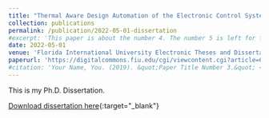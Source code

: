 ```yaml
---
title: "Thermal Aware Design Automation of the Electronic Control System for Autonomous Vehicles"
collection: publications
permalink: /publication/2022-05-01-dissertation
#excerpt: 'This paper is about the number 4. The number 5 is left for future work.'
date: 2022-05-01
venue: 'Florida International University Electronic Theses and Dissertations'
paperurl: 'https://digitalcommons.fiu.edu/cgi/viewcontent.cgi?article=6419&context=etd'
#citation: 'Your Name, You. (2019). &quot;Paper Title Number 3.&quot; <i>Journal 2</i>. 2(4).'
---
```

This is my Ph.D. Dissertation.

[Download dissertation here](http://AjinkyaBankar.github.io/files/dissertation.pdf){:target="_blank"}

